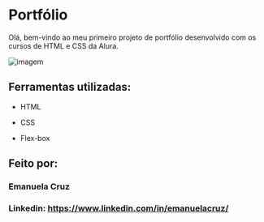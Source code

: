 # Portfólio 
Olá, bem-vindo ao meu primeiro projeto de portfólio desenvolvido com os cursos de HTML e CSS da Alura. 

![imagem](https://github.com/Emanuela-Cruz/portifolio/assets/145779628/df9d57d6-73f2-411c-ae9b-63fcb3a383a7)

## Ferramentas utilizadas:

* HTML

* CSS

* Flex-box

## Feito por:

### Emanuela Cruz

### Linkedin: https://www.linkedin.com/in/emanuelacruz/
